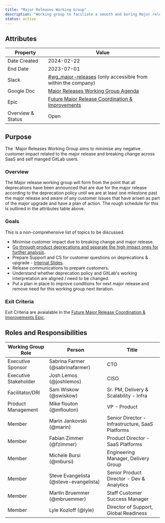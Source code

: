```yaml
---
title: "Major Releases Working Group"
description: "Working group to faciliate a smooth and boring Major release."
status: active
---
```


## Attributes

| Property       | Value                                                        |
| -------------- | ------------------------------------------------------------ |
| Date Created   | 2024-02-22                                                   |
| End Date       | 2023-07-01                                                   |
| Slack          | [#wg_major-releases](https://gitlab.enterprise.slack.com/archives/C073MV570F7) (only accessible from within the company) |
| Google Doc     | [Major Releases Working Group Agenda](https://docs.google.com/document/d/1jxl4SDDeoQgR9DOCZ63_D38OglE1OGkJBq_fC_z46BA/edit?usp=sharing)|
| Epic           | [Future Major Release Coordination & Improvements](https://gitlab.com/groups/gitlab-com/-/epics/2363) |
| Overview & Status | Open |

## Purpose

The `Major Releases Working Group aims to minimise any negative customer impact related to the major release and breaking change across SaaS and self manged GitLab users.

### Overview

The Major release working group will form from the point that all deprecations have been announced that are due for the major release according to the deprecation policy until we are at least one milestone past the major release and aware of any customer issues that have arisen as part of the major upgrade and have a plan of action. The rough schedule for this is outlined in the attributes table above.

### Goals

This is a non-comprehensive list of topics to be discussed.

- Minimise customer impact due to breaking change and major release.
- [Go through product deprecations and separate the high impact ones for further analysis](https://gitlab.com/groups/gitlab-com/-/epics/2293#specific-asks-for-pms).
- Prepare Support and CS for customer questions on deprecations & upgrade - [Internal Slides](https://docs.google.com/presentation/d/1YjEsBpemHC5eLfNbfSCFWQK5hA3z0iysdNx6SGBw8K4/edit#slide=id.g1ef4929c487_0_34).
- Release communications to prepare customers.
- Understand whether deprecation policy and GitLab's working interpretation are aligned / need to be changed.
- Put a plan in place to improve conditions for next major release and remove need for this working group next iteration.

### Exit Criteria

Exit Criteria are avaialable in the [Future Major Release Coordination & Improvements Epic](https://gitlab.com/groups/gitlab-com/-/epics/2363#exit-criteria).

## Roles and Responsibilities

| Working Group Role                       | Person                           | Title                                                          |
|------------------------------------------|----------------------------------|----------------------------------------------------------------|
| Executive Sponsor            | Sabrina Farmer (@sabrinafarmer)           | CTO |
| Executive Stakeholder        | Josh Lemos (@joshlemos)                   | CISO |
| Facilitator/DRI              | Sam Wiskow (@swiskow)                     | Sr. PM, Delivery & Scalability - Infra |
| Product Management           | Mike flouton (@mflouton)                  | VP - Product |
| Member                       | Marin Jankovski (@marin)                  | Senior Director - Infrastructure, SaaS Platforms  |
| Member                       | Fabian Zimmer (@fzimmer)                  | Product Director - SaaS Platforms    |
| Member                       | Michele Bursi (@mbursi)                   | Engineering Manager, Delivery Group |
| Member                       | Steve Evangelista (@steve-evangelista)    | Senior Product Director - Dev & Analytics |
| Member                       | Martin Bruemmer (@mbruemmer)              | Staff Customer Success Manager |
| Member                       | Lyle Kozloff (@lyle)                      | Director of Support, Global Readiness |

